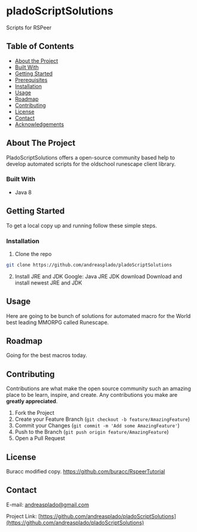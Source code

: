 # pladoScriptSolutions

Scripts for RSPeer

<!-- TABLE OF CONTENTS -->
## Table of Contents

* [About the Project](#about-the-project)
* [Built With](#built-with)
* [Getting Started](#getting-started)
* [Prerequisites](#prerequisites)
* [Installation](#installation)
* [Usage](#usage)
* [Roadmap](#roadmap)
* [Contributing](#contributing)
* [License](#license)
* [Contact](#contact)
* [Acknowledgements](#acknowledgements)



<!-- ABOUT THE PROJECT -->
## About The Project

PladoScriptSolutions offers a open-source community based help to develop automated scripts for the oldschool runescape client library.

### Built With

* []() Java 8

## Getting Started

To get a local copy up and running follow these simple steps.

### Installation

1. Clone the repo
```sh
git clone https://github.com/andreasplado/pladoScriptSolutions
```

2. Install JRE and JDK
Google: Java JRE JDK download
Download and install newest JRE and JDK


<!-- USAGE EXAMPLES -->
## Usage
Here are going to be bunch of solutions for automated macro for the World best leading MMORPG called Runescape.


<!-- ROADMAP -->
## Roadmap
Going for the best macros today.


<!-- CONTRIBUTING -->
## Contributing

Contributions are what make the open source community such an amazing place to be learn, inspire, and create. Any contributions you make are **greatly appreciated**.

1. Fork the Project
2. Create your Feature Branch (`git checkout -b feature/AmazingFeature`)
3. Commit your Changes (`git commit -m 'Add some AmazingFeature'`)
4. Push to the Branch (`git push origin feature/AmazingFeature`)
5. Open a Pull Request



<!-- LICENSE -->
## License

Buracc modified copy.
https://github.com/buracc/RspeerTutorial


<!-- CONTACT -->
## Contact

E-mail: andreasplado@gmail.com

Project Link: [https://github.com/andreasplado/pladoScriptSolutions](https://github.com/andreasplado/pladoScriptSolutions)

